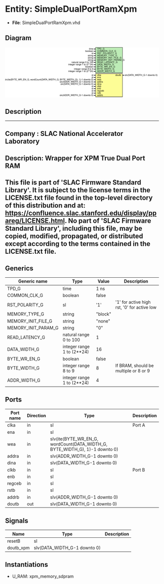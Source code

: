 # Entity: SimpleDualPortRamXpm

- **File**: SimpleDualPortRamXpm.vhd
## Diagram

![Diagram](SimpleDualPortRamXpm.svg "Diagram")
## Description

-----------------------------------------------------------------------------
 Company    : SLAC National Accelerator Laboratory
-----------------------------------------------------------------------------
 Description: Wrapper for XPM True Dual Port RAM
-----------------------------------------------------------------------------
 This file is part of 'SLAC Firmware Standard Library'.
 It is subject to the license terms in the LICENSE.txt file found in the
 top-level directory of this distribution and at:
    https://confluence.slac.stanford.edu/display/ppareg/LICENSE.html.
 No part of 'SLAC Firmware Standard Library', including this file,
 may be copied, modified, propagated, or distributed except according to
 the terms contained in the LICENSE.txt file.
-----------------------------------------------------------------------------
## Generics

| Generic name        | Type                       | Value   | Description                                  |
| ------------------- | -------------------------- | ------- | -------------------------------------------- |
| TPD_G               | time                       | 1 ns    |                                              |
| COMMON_CLK_G        | boolean                    | false   |                                              |
| RST_POLARITY_G      | sl                         | '1'     |  '1' for active high rst, '0' for active low |
| MEMORY_TYPE_G       | string                     | "block" |                                              |
| MEMORY_INIT_FILE_G  | string                     | "none"  |                                              |
| MEMORY_INIT_PARAM_G | string                     | "0"     |                                              |
| READ_LATENCY_G      | natural range 0 to 100     | 1       |                                              |
| DATA_WIDTH_G        | integer range 1 to (2**24) | 16      |                                              |
| BYTE_WR_EN_G        | boolean                    | false   |                                              |
| BYTE_WIDTH_G        | integer range 8 to 9       | 8       |  If BRAM, should be multiple or 8 or 9       |
| ADDR_WIDTH_G        | integer range 1 to (2**24) | 4       |                                              |
## Ports

| Port name | Direction | Type                                                                        | Description |
| --------- | --------- | --------------------------------------------------------------------------- | ----------- |
| clka      | in        | sl                                                                          | Port A      |
| ena       | in        | sl                                                                          |             |
| wea       | in        | slv(ite(BYTE_WR_EN_G, wordCount(DATA_WIDTH_G, BYTE_WIDTH_G), 1)-1 downto 0) |             |
| addra     | in        | slv(ADDR_WIDTH_G-1 downto 0)                                                |             |
| dina      | in        | slv(DATA_WIDTH_G-1 downto 0)                                                |             |
| clkb      | in        | sl                                                                          | Port B      |
| enb       | in        | sl                                                                          |             |
| regceb    | in        | sl                                                                          |             |
| rstb      | in        | sl                                                                          |             |
| addrb     | in        | slv(ADDR_WIDTH_G-1 downto 0)                                                |             |
| doutb     | out       | slv(DATA_WIDTH_G-1 downto 0)                                                |             |
## Signals

| Name      | Type                         | Description |
| --------- | ---------------------------- | ----------- |
| resetB    | sl                           |             |
| doutb_xpm | slv(DATA_WIDTH_G-1 downto 0) |             |
## Instantiations

- U_RAM: xpm_memory_sdpram

